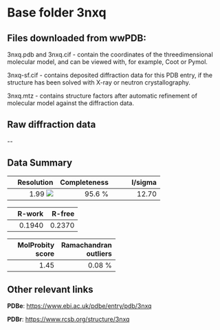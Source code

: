 # Base folder 3nxq

## Files downloaded from wwPDB:

3nxq.pdb and 3nxq.cif - contain the coordinates of the threedimensional molecular model, and can be viewed with, for example, Coot or Pymol.

3nxq-sf.cif - contains deposited diffraction data for this PDB entry, if the structure has been solved with X-ray or neutron crystallography.

3nxq.mtz - contains structure factors after automatic refinement of molecular model against the diffraction data.

## Raw diffraction data

--<br> 

## Data Summary
|   | Resolution | Completeness| I/sigma |
|---|-------------:|----------------:|--------------:|
|   |1.99 ![](https://github.com/thorn-lab/coronavirus_structural_task_force/blob/master/outreach/ang.svg)|95.6  %|<img width=50/>12.70|

|   | **R-work**| **R-free**   
|---|-------------:|----------------:|           
||0.1940|0.2370|

|   |**MolProbity<br>score**| **Ramachandran<br>outliers** 
|---|-------------:|----------------:|
||1.45|0.08 %|

## Other relevant links 
**PDBe**:  https://www.ebi.ac.uk/pdbe/entry/pdb/3nxq
 
**PDBr**: https://www.rcsb.org/structure/3nxq 

